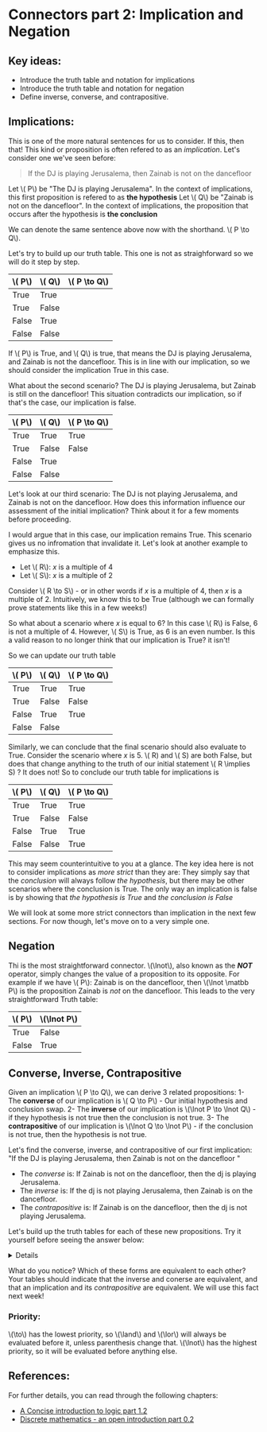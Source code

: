 # Connectors part 2: Implication and Negation

## Key ideas:
- Introduce the truth table and notation for implications
- Introduce the truth table and notation for negation
- Define inverse, converse, and contrapositive.

## Implications:
This is one of the more natural sentences for us to consider. If this, then that! This kind or proposition is often refered to as an *implication*. Let's consider one we've seen before:

> If the DJ is playing Jerusalema, then Zainab is not on the dancefloor

Let \\( P\\) be "The DJ is playing Jerusalema". In the context of implications, this first proposition is refered to as **the hypothesis**
Let \\( Q\\) be "Zainab is not on the dancefloor". In the context of implications, the proposition that occurs after the hypothesis is **the conclusion**

We can denote the same sentence above now with the shorthand. \\( P \to  Q\\).

Let's try to build up our truth table. This one is not as straighforward so we will do it step by step.

| \\( P\\) | \\( Q\\) | \\( P \to  Q\\) |
| ------------ | -------------| -----------------------------------|
| True | True |  |
| True | False |  | 
| False | True |  | 
| False | False |  | 


If \\( P\\) is True, and \\( Q\\) is true, that means the DJ is playing Jerusalema, and Zainab is not the dancefloor. This is in line with our implication, so we should consider the implication True in this case.

What about the second scenario? The DJ is playing Jerusalema, but Zainab is still on the dancefloor! This situation contradicts our implication, so if that's the case, our implication is false.

| \\( P\\) | \\( Q\\) | \\( P \to  Q\\) |
| ------------ | -------------| --------------------------------|
| True | True | True |
| True | False | False | 
| False | True |  | 
| False | False |  | 

Let's look at our third scenario: The DJ is not playing Jerusalema, and Zainab is not on the dancefloor. How does this information influence our assessment of the initial implication? Think about it for a few moments before proceeding. 

I would argue that in this case, our implication remains True. This scenario gives us no infromation that invalidate it. Let's look at another example to emphasize this. 

- Let \\( R\\): *x* is a multiple of 4
- Let \\( S\\): *x* is a multiple of 2

Consider \\( R \to  S\\) - or in other words if *x* is a multiple of 4, then *x* is a multiple of 2. Intuitively, we know this to be True (although we can formally prove statements like this in a few weeks!)

So what about a scenario where *x* is equal to 6? In this case \\( R\\) is False, 6 is not a multiple of 4. However, \\( S\\) is True, as 6 is an even number. Is this a valid reason to no longer think that our implication is True? it isn't!

So we can update our truth table 

| \\( P\\) | \\( Q\\) | \\( P \to  Q\\)|
| ------------ | -------------| -------------------------------|
| True | True | True |
| True | False | False | 
| False | True | True | 
| False | False |  | 

Similarly, we can conclude that the final scenario should also evaluate to True. Consider the scenario where *x* is 5. \\( R) and \\( S) are both False, but does that change anything to the truth of our initial statement \\( R \implies  S) ? It does not! So to conclude our truth table for implications is

| \\( P\\) | \\( Q\\) | \\( P \to  Q\\)|
| ------------ | -------------| -----------------------------------|
| True | True | True |
| True | False | False | 
| False | True | True | 
| False | False | True | 

This may seem counterintuitive to you at a glance. The key idea here is not to consider implications as *more strict* than they are: They simply say that the *conclusion* will always follow *the hypothesis*, but there may be other scenarios where the conclusion is True. The only way an implication is false is by showing that *the hypothesis is True* and *the conclusion is False* 

We will look at some more strict connectors than implication in the next few sections. For now though, let's move on to a very simple one. 

## Negation

Thi is the most straightforward connector. \\(\lnot\\), also known as the ***NOT*** operator, simply changes the value of a proposition to its opposite. For example if we have \\( P\\): Zainab is on the dancefloor, then \\(\lnot \matbb P\\) is the proposition Zainab is *not* on the dancefloor. This leads to the very straightforward Truth table:


| \\( P\\) | \\(\lnot  P\\) |
| ------------ | -------------|
| True | False |
| False | True |

## Converse, Inverse, Contrapositive

Given an implication \\( P \to  Q\\), we can derive 3 related propositions:
1- The **converse** of our implication is \\( Q \to  P\\) - Our initial hypothesis and conclusion swap.
2- The **inverse** of our implication is \\(\lnot  P \to \lnot  Q\\) - if they hypothesis is not true then the conclusion is not true.
3- The **contrapositive** of our implication is \\(\lnot  Q \to \lnot  P\\) - if the conclusion is not true, then the hypothesis is not true.

Let's find the converse, inverse, and contrapositive of our first implication: "If the DJ is playing Jerusalema, then Zainab is not on the dancefloor
"

- The *converse* is: If Zainab is not on the dancefloor, then the dj is playing Jerusalema.
- The *inverse* is: If the dj is not playing Jerusalema, then Zainab is on the dancefloor.
- The *contrapositive* is: If Zainab is on the dancefloor, then the dj is not playing Jerusalema.

Let's build up the truth tables for each of these new propositions. Try it yourself before seeing the answer below:

<details>answer:
	
| \\( P\\) | \\( Q\\) | \\( P \to  Q\\)| \\( Q \to  P\\) | \\(\lnot  P \to \lnot  Q\\)|\\(\lnot  Q \to \lnot  P\\) |
| ------------ | -------------| -----------------------------------|--|--|--|
| True | True | True | True | True | True |
| True | False | False | True | True | False |
| False | True | True | False | False | True |
| False | False | True |  True | True | True |

</details>

What do you notice? Which of these forms are equivalent to each other? Your tables should indicate that the inverse and conerse are equivalent, and that an implication and its *contrapositive* are equivalent. We will use this fact next week!

### Priority:
\\(\to\\) has the lowest priority, so \\(\land\\) and \\(\lor\\) will always be evaluated before it, unless parenthesis change that.
\\(\lnot\\) has the highest priority, so it will be evaluated before anything else. 

## References:

For further details, you can read through the following chapters:
- [A Concise introduction to logic part 1.2](https://open.umn.edu/opentextbooks/textbooks/452)
- [Discrete mathematics - an open introduction part 0.2](http://discrete.openmathbooks.org/dmoi3/sec_propositional.html)
